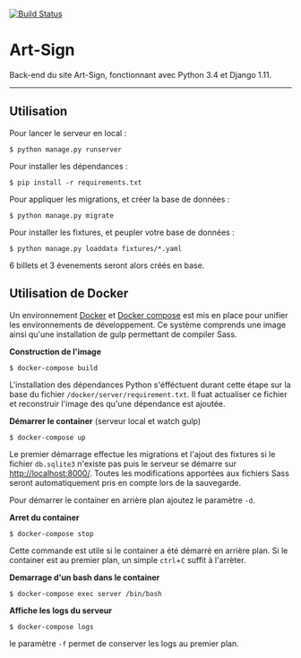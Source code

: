 [![Build Status](https://travis-ci.org/Art-Sign/Art-Sign.svg?branch=master)](https://travis-ci.org/Art-Sign/Art-Sign)

# Art-Sign

Back-end du site Art-Sign, fonctionnant avec Python 3.4 et Django 1.11.

---

## Utilisation

Pour lancer le serveur en local :
```
$ python manage.py runserver
```
Pour installer les dépendances :
```
$ pip install -r requirements.txt
```
Pour appliquer les migrations, et créer la base de données :
```
$ python manage.py migrate
```
Pour installer les fixtures, et peupler votre base de données :
```
$ python manage.py loaddata fixtures/*.yaml
```
6 billets et 3 évenements seront alors créés en base.

## Utilisation de Docker

Un environnement [Docker](https://docs.docker.com/) et [Docker compose](https://docs.docker.com/compose/) est mis en place pour unifier les environnements de développement. Ce système comprends une image ainsi qu'une installation de gulp permettant de compiler Sass.

**Construction de l'image**
```
$ docker-compose build
```
L'installation des dépendances Python s'éfféctuent durant cette étape sur la base du fichier `/docker/server/requirement.txt`. Il fuat actualiser ce fichier et reconstruir l'image des qu'une dépendance est ajoutée.

**Démarrer le container** (serveur local et watch gulp)
```
$ docker-compose up
```

Le premier démarrage effectue les migrations et l'ajout des fixtures si le fichier `db.sqlite3` n'existe pas puis le serveur se démarre sur [http://localhost:8000/](http://localhost:8000/). Toutes les modifications apportées aux fichiers Sass seront automatiquement pris en compte lors de la sauvegarde.

Pour démarrer le container en arrière plan ajoutez le paramètre `-d`.

**Arret du container**
```
$ docker-compose stop
```
Cette commande est utile si le container a été démarré en arrière plan. Si le container est au premier plan, un simple `ctrl`+`C` suffit à l'arrèter.

**Demarrage d'un bash dans le container**
```
$ docker-compose exec server /bin/bash
```

**Affiche les logs du serveur**
```
$ docker-compose logs
```
le paramètre `-f` permet de conserver les logs au premier plan.